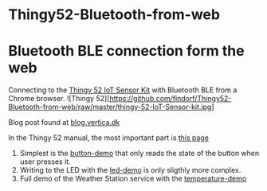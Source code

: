 # Thingy52-Bluetooth-from-web

# Bluetooth BLE connection form the web
Connecting to the [Thingy 52 IoT Sensor Kit](https://www.nordicsemi.com/eng/Products/Nordic-Thingy-52) with Bluetooth BLE from a Chrome browser.
![Thingy 52][https://github.com/findorf/Thingy52-Bluetooth-from-web/raw/master/thingy-52-IoT-Sensor-kit.jpg]

Blog post found at [blog.vertica.dk](https://blog.vertica.dk/2017/11/28/connecting-to-a-bluetooth-device-from-the-web/) 

In the Thingy 52 manual, the most important part is [this page](https://nordicsemiconductor.github.io/Nordic-Thingy52-FW/documentation/firmware_architecture.html)

1. Simplest is the [button-demo](./button-demo) that only reads the state of the button when user presses it.
2. Writing to the LED with the [led-demo](./led-demo) is only sligthly more complex.
3. Full demo of the Weather Station service with the [temperature-demo](./temperature-demo)
